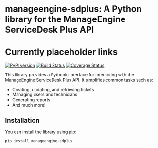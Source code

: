 # manageengine-sdplus: A Python library for the ManageEngine ServiceDesk Plus API

# Currently placeholder links
[![PyPI version](https://badge.fury.io/py/manageengine-sdplus.svg)](https://badge.fury.io/py/manageengine-sdplus)
[![Build Status](https://travis-ci.org/your-username/manageengine-sdplus.svg?branch=main)](https://travis-ci.org/your-username/manageengine-sdplus)
[![Coverage Status](https://coveralls.io/repos/github/your-username/manageengine-sdplus/badge.svg?branch=main)](https://coveralls.io/github/your-username/manageengine-sdplus?branch=main)

This library provides a Pythonic interface for interacting with the ManageEngine ServiceDesk Plus API. It simplifies common tasks such as:

- Creating, updating, and retrieving tickets
- Managing users and technicians
- Generating reports
- And much more!

## Installation

You can install the library using pip:

```bash
pip install manageengine-sdplus

